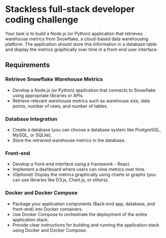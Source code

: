 # Stackless full-stack developer coding challenge

Your task is to build a Node.js (or Python) application that retrieves warehouse metrics from Snowflake, a cloud-based data warehousing platform. The application should store this information in a database table and display the metrics graphically over time in a front-end user interface.

## Requirements

### Retrieve Snowflake Warehouse Metrics
- Develop a Node.js (or Python) application that connects to Snowflake using appropriate libraries or APIs.
- Retrieve relevant warehouse metrics such as warehouse size, data points, number of rows, and number of tables.

### Database Integration
- Create a database (you can choose a database system like PostgreSQL, MySQL, or SQLite).
- Store the retrieved warehouse metrics in the database.
  
### Front-end
- Develop a front-end interface using a framework - React.
- Implement a dashboard where users can view metrics over time.
- *(Optional)* Display the metrics graphically using charts or graphs (you can use libraries like D3.js, Chart.js, or others).

### Docker and Docker Compose
- Package your application components (Back-end app, database, and front-end) into Docker containers.
- Use Docker Compose to orchestrate the deployment of the entire application stack.
- Provide clear instructions for building and running the application stack using Docker and Docker Compose.

